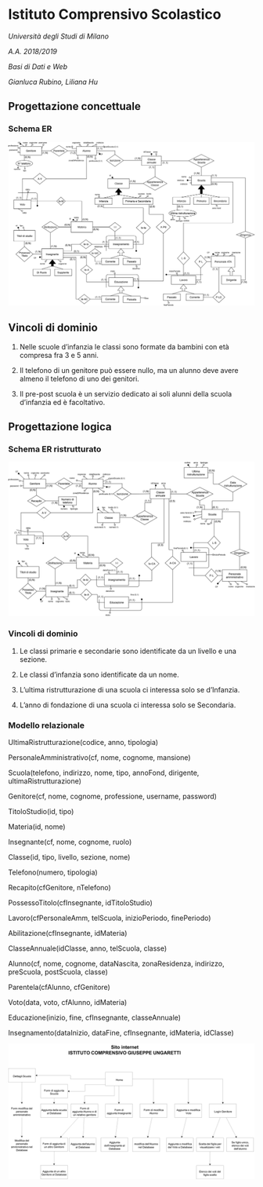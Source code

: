 # Istituto Comprensivo Scolastico

*Università degli Studi di Milano*

*A.A. 2018/2019*

*Basi di Dati e Web*

*Gianluca Rubino, Liliana Hu*

## Progettazione concettuale

### Schema ER

![ER](imgs/ER.png)

## Vincoli di dominio  
1.	Nelle scuole d’infanzia le classi sono formate da bambini con età compresa fra 3 e 5 anni.

2.	Il telefono di un genitore può essere nullo, ma un alunno deve avere almeno il telefono di uno dei genitori.

3.	Il pre-post scuola è un servizio dedicato ai soli alunni della scuola d’infanzia ed è facoltativo.

## Progettazione logica

### Schema ER ristrutturato  

![ER-ristr](imgs/ER_ristr.png)

### Vincoli di dominio  
1. Le classi primarie e secondarie sono identificate da un livello e una sezione. 

2. Le classi d’infanzia sono identificate da un nome. 

3. L’ultima ristrutturazione di una scuola ci interessa solo se d’Infanzia.

4. L’anno di fondazione di una scuola ci interessa solo se Secondaria. 

### Modello relazionale  
 
UltimaRistrutturazione(codice, anno, tipologia)

PersonaleAmministrativo(cf, nome, cognome, mansione)

Scuola(telefono, indirizzo, nome, tipo, annoFond, dirigente, ultimaRistrutturazione)

Genitore(cf, nome, cognome, professione, username, password)

TitoloStudio(id, tipo)

Materia(id, nome)

Insegnante(cf, nome, cognome, ruolo)

Classe(id, tipo, livello, sezione, nome)

Telefono(numero, tipologia)

Recapito(cfGenitore, nTelefono)

PossessoTitolo(cfInsegnante, idTitoloStudio)

Lavoro(cfPersonaleAmm, telScuola, inizioPeriodo, finePeriodo)

Abilitazione(cfInsegnante, idMateria)

ClasseAnnuale(idClasse, anno, telScuola, classe)

Alunno(cf, nome, cognome, dataNascita, zonaResidenza, indirizzo, preScuola, postScuola, classe)

Parentela(cfAlunno, cfGenitore)

Voto(data, voto, cfAlunno, idMateria)

Educazione(inizio, fine, cfInsegnante, classeAnnuale)

Insegnamento(dataInizio, dataFine, cfInsegnante, idMateria, idClasse)

![sito](imgs/site_strut.png)
